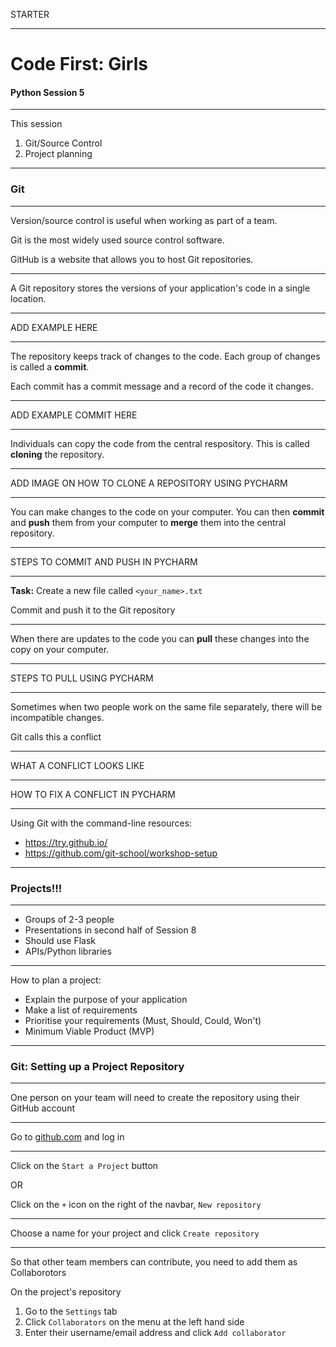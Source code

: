 STARTER

---

# Code First: Girls

#### Python Session 5

---

This session
1. Git/Source Control
1. Project planning

---

### Git

----

Version/source control is useful when working as part of a team.

Git is the most widely used source control software.

GitHub is a website that allows you to host Git repositories.

----

A Git repository stores the versions of your application's code in a single location.

----

ADD EXAMPLE HERE

----

The repository keeps track of changes to the code. Each group of changes is called a **commit**.

Each commit has a commit message and a record of the code it changes.

----

ADD EXAMPLE COMMIT HERE

----

Individuals can copy the code from the central respository. This is called **cloning** the repository.

----

ADD IMAGE ON HOW TO CLONE A REPOSITORY USING PYCHARM

----

You can make changes to the code on your computer. You can then **commit** and **push** them from your computer to **merge** them into the central repository.

----

STEPS TO COMMIT AND PUSH IN PYCHARM

----

**Task:** Create a new file called `<your_name>.txt`

Commit and push it to the Git repository

----

When there are updates to the code you can **pull** these changes into the copy on your computer.

----

STEPS TO PULL USING PYCHARM

----

Sometimes when two people work on the same file separately, there will be incompatible changes.

Git calls this a conflict


----

WHAT A CONFLICT LOOKS LIKE


----

HOW TO FIX A CONFLICT IN PYCHARM

----

Using Git with the command-line resources:
- https://try.github.io/
- https://github.com/git-school/workshop-setup

---

### Projects!!!

----

- Groups of 2-3 people
- Presentations in second half of Session 8
- Should use Flask
- APIs/Python libraries

----

How to plan a project:
- Explain the purpose of your application
- Make a list of requirements
- Prioritise your requirements (Must, Should, Could, Won't)
- Minimum Viable Product (MVP)

---


### Git: Setting up a Project Repository

----

One person on your team will need to create the repository using their GitHub account

----

Go to [github.com](http://www.github.com) and log in

----

Click on the `Start a Project` button

OR

Click on the `+` icon on the right of the navbar, `New repository`

----

Choose a name for your project and click `Create repository`

----

So that other team members can contribute, you need to add them as Collaborotors

On the project's repository
1. Go to the `Settings` tab
1. Click `Collaborators` on the menu at the left hand side
1. Enter their username/email address and click `Add collaborator`
